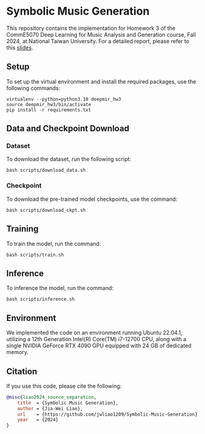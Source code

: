 # Symbolic Music Generation

This repository contains the implementation for Homework 3 of the CommE5070 Deep Learning for Music Analysis and Generation course, Fall 2024, at National Taiwan University. For a detailed report, please refer to this [slides]().


## Setup
To set up the virtual environment and install the required packages, use the following commands:
```
virtualenv --python=python3.10 deepmir_hw3
source deepmir_hw3/bin/activate
pip install -r requirements.txt
```


## Data and Checkpoint Download

### Dataset
To download the dataset, run the following script:
```
bash scripts/download_data.sh
```

### Checkpoint
To download the pre-trained model checkpoints, use the command:
```
bash scripts/download_ckpt.sh
```


## Training
To train the model, run the command:
```
bash scripts/train.sh
```


## Inference
To inference the model, run the command:
```
bash scripts/inference.sh
```


## Environment
We implemented the code on an environment running Ubuntu 22.04.1, utilizing a 12th Generation Intel(R) Core(TM) i7-12700 CPU, along with a single NVIDIA GeForce RTX 4090 GPU equipped with 24 GB of dedicated memory.


## Citation
If you use this code, please cite the following:
```bibtex
@misc{liao2024_source_separation,
    title  = {Symbolic Music Generation},
    author = {Jia-Wei Liao},
    url    = {https://github.com/jwliao1209/Symbolic-Music-Generation},
    year   = {2024}
}
```
